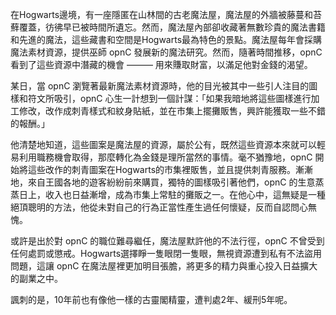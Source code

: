 在Hogwarts邊境，有一座隱匿在山林間的古老魔法屋，魔法屋的外牆被藤蔓和苔蘚覆蓋，彷彿早已被時間所遺忘。然而，魔法屋內部卻收藏著無數珍貴的魔法書籍和先進的魔法，這些藏書和空間是Hogwarts最為特色的景點。魔法屋每年會採購魔法素材資源，提供巫師 opnC 發展新的魔法研究。然而，隨著時間推移，opnC 看到了這些資源中潛藏的機會 ——— 用來賺取財富，以滿足他對金錢的渴望。

某日，當 opnC 瀏覽著最新魔法素材資源時，他的目光被其中一些引人注目的圖樣和符文所吸引，opnC 心生一計想到一個計謀：「如果我暗地將這些圖樣進行加工修改，改作成刺青樣式和紋身貼紙，並在市集上擺攤販售，興許能獲取一些不錯的報酬。」

他清楚地知道，這些圖案是魔法屋的資源，屬於公有，既然這些資源本來就可以輕易利用職務機會取得，那麼轉化為金錢是理所當然的事情。毫不猶豫地，opnC 開始將這些改作的刺青圖案在Hogwarts的市集裡販售，並且提供刺青服務。漸漸地，來自王國各地的遊客紛紛前來購買，獨特的圖樣吸引著他們，opnC 的生意蒸蒸日上，收入也日益漸增，成為市集上常駐的攤販之一。在他心中，這無疑是一種絕頂聰明的方法，他從未對自己的行為正當性產生過任何懷疑，反而自認問心無愧。

或許是出於對 opnC 的職位難尋繼任，魔法屋默許他的不法行徑，opnC 不曾受到任何處罰或懲戒。Hogwarts選擇睜一隻眼閉一隻眼，無視資源遭到私有不法盜用問題，這讓 opnC 在魔法屋裡更加明目張膽，將更多的精力與重心投入日益擴大的副業之中。

諷刺的是，10年前也有像他一樣的古靈閣精靈，遭判處2年、緩刑5年呢。
